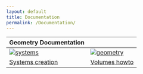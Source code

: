 ```yaml
---
layout: default
title: Documentation
permalink: /Documentation/
---
```




| Geometry Documentation                      |                                              |
|---------------------------------------------|----------------------------------------------|
| [![systems]](../documentation/system)       | [![geometry]](../documentation/geometry)     |
| [Systems creation](../documentation/system) | [Volumes howto](../documentation/geometry)   |



[systems]: /home/assets/images/systems.png
[geometry]: /home/assets/images/examples/scintillator_array/geometry.png
